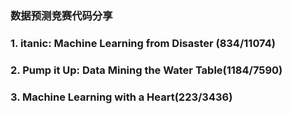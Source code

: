 ### 数据预测竞赛代码分享
### 1. itanic: Machine Learning from Disaster (834/11074)
### 2. Pump it Up: Data Mining the Water Table(1184/7590)
### 3. Machine Learning with a Heart(223/3436)

